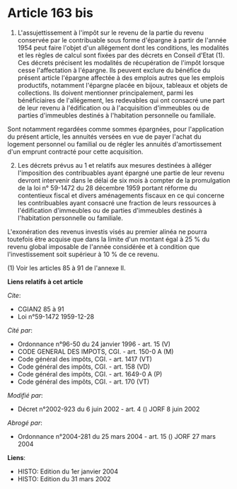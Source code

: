 # Article 163 bis

1. L'assujettissement à l'impôt sur le revenu de la partie du revenu conservée par le contribuable sous forme d'épargne à
partir de l'année 1954 peut faire l'objet d'un allégement dont les conditions, les modalités et les règles de calcul sont
fixées par des décrets en Conseil d'Etat (1). Ces décrets précisent les modalités de récupération de l'impôt lorsque cesse
l'affectation à l'épargne. Ils peuvent exclure du bénéfice du présent article l'épargne affectée à des emplois autres que les
emplois productifs, notamment l'épargne placée en bijoux, tableaux et objets de collections. Ils doivent mentionner
principalement, parmi les bénéficiaires de l'allégement, les redevables qui ont consacré une part de leur revenu à
l'édification ou à l'acquisition d'immeubles ou de parties d'immeubles destinés à l'habitation personnelle ou familiale.

Sont notamment regardées comme sommes épargnées, pour l'application du présent article, les annuités versées en vue de payer
l'achat du logement personnel ou familial ou de régler les annuités d'amortissement d'un emprunt contracté pour cette
acquisition.

2. Les décrets prévus au 1 et relatifs aux mesures destinées à alléger l'imposition des contribuables ayant épargné une
partie de leur revenu devront intervenir dans le délai de six mois à compter de la promulgation de la loi n° 59-1472 du 28
décembre 1959 portant réforme du contentieux fiscal et divers aménagements fiscaux en ce qui concerne les contribuables ayant
consacré une fraction de leurs ressources à l'édification d'immeubles ou de parties d'immeubles destinés à l'habitation
personnelle ou familiale.

L'exonération des revenus investis visés au premier alinéa ne pourra toutefois être acquise que dans la limite d'un montant
égal à 25 % du revenu global imposable de l'année considérée et à condition que l'investissement soit supérieur à 10 % de ce
revenu.

(1) Voir les articles 85 à 91 de l'annexe II.

**Liens relatifs à cet article**

_Cite_:

  - CGIAN2 85 à 91
  - Loi n°59-1472 1959-12-28

_Cité par_:

  - Ordonnance n°96-50 du 24 janvier 1996 - art. 15 (V)
  - CODE GENERAL DES IMPOTS, CGI. - art. 150-0 A (M)
  - Code général des impôts, CGI. - art. 1417 (VT)
  - Code général des impôts, CGI. - art. 158 (VD)
  - Code général des impôts, CGI. - art. 1649-0 A (P)
  - Code général des impôts, CGI. - art. 170 (VT)

_Modifié par_:

  - Décret n°2002-923 du 6 juin 2002 - art. 4 () JORF 8 juin 2002

_Abrogé par_:

  - Ordonnance n°2004-281 du 25 mars 2004 - art. 15 () JORF 27 mars 2004

**Liens**:

  - HISTO: Edition du 1er janvier 2004
  - HISTO: Edition du 31 mars 2002
